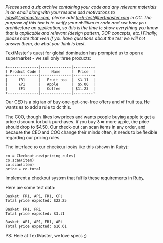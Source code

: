 _Please send a zip archive containing your code and any relevant materials in an email along with your resume and motivations to jobs@textmaster.com, please add tech-test@textmaster.com in CC.
The purpose of this test is to verify your abilities to code and see how you architecture an application, so this is the time to show everything you know that is applicable and relevant (design pattern, OOP concepts, etc.)
Finally, please note that even if you have questions about the test we will not answer them, do what you think is best._


TextMaster's quest for global domination has prompted us to open a supermarket - we sell only three products:

```
+--------------|--------------|---------+
| Product Code |     Name     |  Price  |
+--------------|--------------|---------+
|     FR1      |   Fruit tea  |  $3.11  |
|     AP1      |   Apple      |  $5.00  |
|     CF1      |   Coffee     | $11.23  |
+--------------|--------------|---------+
```

Our CEO is a big fan of buy-one-get-one-free offers and of fruit tea. He wants us to add a rule to do this.

The COO, though, likes low prices and wants people buying apple to get a price 
discount for bulk purchases. If you buy 3 or more apple, the price should drop to $4.50.
Our check-out can scan items in any order, and because the CEO and COO change 
their minds often, it needs to be flexible regarding our pricing rules.

The interface to our checkout looks like this (shown in Ruby):

```
co = Checkout.new(pricing_rules)
co.scan(item)
co.scan(item)
price = co.total
```

Implement a checkout system that fulfils these requirements in Ruby.

Here are some test data:

```
Basket: FR1, AP1, FR1, CF1
Total price expected: $22.25
```

```
Basket: FR1, FR1
Total price expected: $3.11
```

```
Basket: AP1, AP1, FR1, AP1
Total price expected: $16.61
```

PS: Here at TextMaster, we love specs ;)
